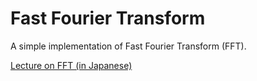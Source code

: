# Fast Fourier Transform

A simple implementation of Fast Fourier Transform (FFT).

[Lecture on FFT (in Japanese)](https://ja.tech.jar.jp/cellular/fft3.html)

